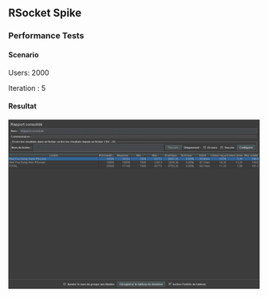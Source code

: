 ## RSocket Spike


### Performance Tests
#### Scenario

Users: 2000

Iteration : 5

#### Resultat
![alt text](jmeterResults.png)
